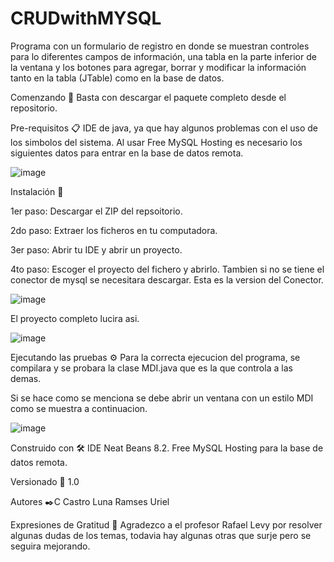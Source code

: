 # CRUDwithMYSQL
Programa con un formulario de registro en donde se muestran controles
para lo diferentes campos de información, una tabla en la parte inferior de la ventana y los
botones para agregar, borrar y modificar la información tanto en la tabla (JTable) como en
la base de datos.


Comenzando 🚀
Basta con descargar el paquete completo desde el repositorio.

Pre-requisitos 📋
IDE de java, ya que hay algunos problemas con el uso de los simbolos del sistema.
Al usar Free MySQL Hosting es necesario los siguientes datos para entrar en la base de datos remota.

![image](https://user-images.githubusercontent.com/70773749/101128670-c3847780-35c5-11eb-98cc-a93d45c4e066.png)



Instalación 🔧

1er paso:
Descargar el ZIP del repsoitorio.

2do paso:
Extraer los ficheros en tu computadora.

3er paso:
Abrir tu IDE y abrir un proyecto.

4to paso:
Escoger el proyecto del fichero y abrirlo.
Tambien si no se tiene el conector de mysql se necesitara descargar.
Esta es la version del Conector.

![image](https://user-images.githubusercontent.com/70773749/101128319-f8dc9580-35c4-11eb-9caa-321af86a7cf4.png)

El proyecto completo lucira asi.

![image](https://user-images.githubusercontent.com/70773749/101128076-7b188a00-35c4-11eb-8b53-349d0f7453e2.png)


Ejecutando las pruebas ⚙️
Para la correcta ejecucion del programa, se compilara y se probara la clase MDI.java que es la que controla a las demas.

Si se hace como se menciona se debe abrir un ventana con un estilo MDI como se muestra a continuacion.

![image](https://user-images.githubusercontent.com/70773749/101128157-af8c4600-35c4-11eb-980d-7c5405f6128e.png)




Construido con 🛠️
IDE Neat Beans 8.2.
Free MySQL Hosting para la base de datos remota.



Versionado 📌
1.0

Autores ✒️C
Castro Luna Ramses Uriel

Expresiones de Gratitud 🎁
Agradezco a el profesor Rafael Levy por resolver algunas dudas de los temas, todavia
hay algunas otras que surje pero se seguira mejorando.
